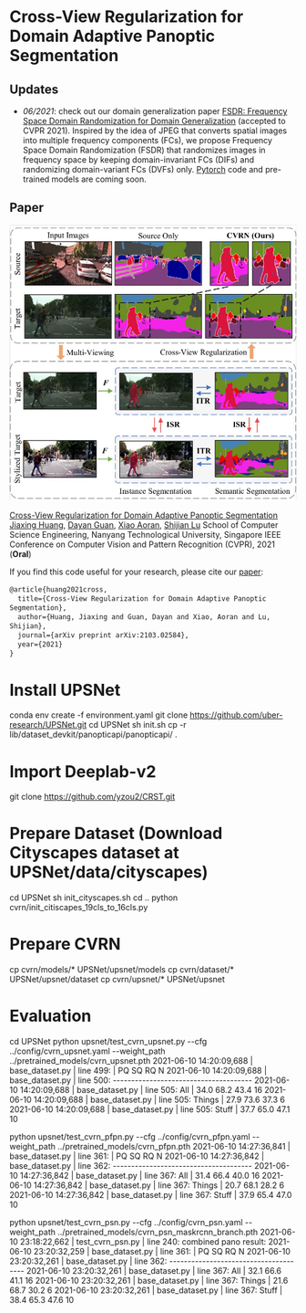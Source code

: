 # Cross-View Regularization for Domain Adaptive Panoptic Segmentation

## Updates
- *06/2021*: check out our domain generalization paper [FSDR: Frequency Space Domain Randomization for Domain Generalization](https://arxiv.org/abs/2103.02370) (accepted to CVPR 2021). Inspired by the idea of JPEG that converts spatial images into multiple frequency components (FCs), we propose Frequency Space Domain Randomization (FSDR) that randomizes images in frequency space by keeping domain-invariant FCs (DIFs) and randomizing domain-variant FCs (DVFs) only. [Pytorch](https:xx) code and pre-trained models are coming soon.

## Paper
![](./figure_1.jpg)

[Cross-View Regularization for Domain Adaptive Panoptic Segmentation](https://arxiv.org/abs/2103.02584)  
[Jiaxing Huang](https://scholar.google.com/citations?user=czirNcwAAAAJ&hl=en&oi=ao),  [Dayan Guan](https://scholar.google.com/citations?user=9jp9QAsAAAAJ&hl=en), [Xiao Aoran](https://scholar.google.com/citations?user=yGKsEpAAAAAJ&hl=en), [Shijian Lu](https://scholar.google.com/citations?user=uYmK-A0AAAAJ&hl=en)
                                                         School of Computer Science Engineering, Nanyang Technological University, Singapore
IEEE Conference on Computer Vision and Pattern Recognition (CVPR), 2021 (**Oral**)

If you find this code useful for your research, please cite our [paper](https://arxiv.org/abs/2103.02584):

```
@article{huang2021cross,
  title={Cross-View Regularization for Domain Adaptive Panoptic Segmentation},
  author={Huang, Jiaxing and Guan, Dayan and Xiao, Aoran and Lu, Shijian},
  journal={arXiv preprint arXiv:2103.02584},
  year={2021}
}
```

# Install UPSNet
conda env create -f environment.yaml
git clone https://github.com/uber-research/UPSNet.git
cd UPSNet
sh init.sh
cp -r lib/dataset_devkit/panopticapi/panopticapi/ .

# Import Deeplab-v2
git clone https://github.com/yzou2/CRST.git

# Prepare Dataset (Download Cityscapes dataset at UPSNet/data/cityscapes)
cd UPSNet
sh init_cityscapes.sh
cd ..
python cvrn/init_citiscapes_19cls_to_16cls.py

# Prepare CVRN
cp cvrn/models/* UPSNet/upsnet/models
cp cvrn/dataset/* UPSNet/upsnet/dataset
cp cvrn/upsnet/* UPSNet/upsnet

# Evaluation
cd UPSNet
python upsnet/test_cvrn_upsnet.py --cfg ../config/cvrn_upsnet.yaml --weight_path ../pretrained_models/cvrn_upsnet.pth
2021-06-10 14:20:09,688 | base_dataset.py | line 499:           |    PQ     SQ     RQ     N
2021-06-10 14:20:09,688 | base_dataset.py | line 500: --------------------------------------
2021-06-10 14:20:09,688 | base_dataset.py | line 505: All       |  34.0   68.2   43.4    16
2021-06-10 14:20:09,688 | base_dataset.py | line 505: Things    |  27.9   73.6   37.3     6
2021-06-10 14:20:09,688 | base_dataset.py | line 505: Stuff     |  37.7   65.0   47.1    10

python upsnet/test_cvrn_pfpn.py --cfg ../config/cvrn_pfpn.yaml --weight_path ../pretrained_models/cvrn_pfpn.pth
2021-06-10 14:27:36,841 | base_dataset.py | line 361:           |    PQ     SQ     RQ     N
2021-06-10 14:27:36,842 | base_dataset.py | line 362: --------------------------------------
2021-06-10 14:27:36,842 | base_dataset.py | line 367: All       |  31.4   66.4   40.0    16
2021-06-10 14:27:36,842 | base_dataset.py | line 367: Things    |  20.7   68.1   28.2     6
2021-06-10 14:27:36,842 | base_dataset.py | line 367: Stuff     |  37.9   65.4   47.0    10

python upsnet/test_cvrn_psn.py --cfg ../config/cvrn_psn.yaml --weight_path ../pretrained_models/cvrn_psn_maskrcnn_branch.pth
2021-06-10 23:18:22,662 | test_cvrn_psn.py | line 240: combined pano result:
2021-06-10 23:20:32,259 | base_dataset.py | line 361:           |    PQ     SQ     RQ     N
2021-06-10 23:20:32,261 | base_dataset.py | line 362: --------------------------------------
2021-06-10 23:20:32,261 | base_dataset.py | line 367: All       |  32.1   66.6   41.1    16
2021-06-10 23:20:32,261 | base_dataset.py | line 367: Things    |  21.6   68.7   30.2     6
2021-06-10 23:20:32,261 | base_dataset.py | line 367: Stuff     |  38.4   65.3   47.6    10
